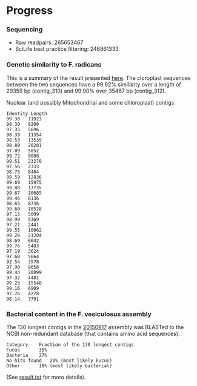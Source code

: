 # Progress

### Sequencing
* Raw readpairs: 265653467
* SciLife best practice filtering: 246861333

### Genetic similarity to F. radicans
This is a summary of the result presented [here](https://github.com/mtop/Fucus_vesiculosus_genome_project/blob/master/test/blast_F.vesiculosus_to_F.radicans/parsed_blast_result.txt). The cloroplast sequences between the two sequences have a 99.92% similarity over a length of 29359 bp (contig\_310) and 99.90% over 35467 bp (contig\_312).

Nuclear (and possibly Mitochondrial and some chloroplast) contigs:
```
Identity Length
99.30	11923
98.39	8200
97.35	5696
98.39	11354
98.53	13539
98.89	20201
97.09	5052
99.72	9888
99.51	23270
97.56	2333
98.75	8404
99.59	12836
99.69	15975
99.88	17735
99.67	10685
99.46	8136
98.65	8736
99.60	18528
97.15	5009
98.99	5369
97.21	2441
99.55	10062
99.28	21204
98.69	6642
99.76	5403
97.19	3624
97.60	5664
92.54	3578
97.90	8658
99.44	20099
97.32	4481
99.23	15540
99.16	6909
97.76	4278
98.14	7791
```

### Bacterial content in the F. vesiculosus assembly
The 130 longest contigs in the [20150917](https://github.com/mtop/Fucus_vesiculosus_genome_project/tree/master/test/20150917) assembly was BLASTed to the NCBI non-redundant database (that contains amino acid sequences).
```
Category	Fraction of the 130 longest contigs
Fucus		35%
Bacteria	27%
No hits found	20% (most likely Fucus)
Other		18% (most likely bacterial)
```
(See [result.txt](https://github.com/mtop/Fucus_vesiculosus_genome_project/blob/master/test/blast_20150917_to_nr/result.txt) for more details).




